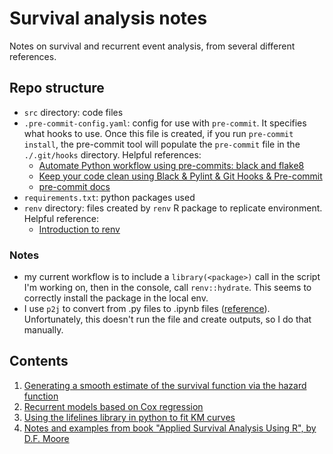 # Survival analysis notes

Notes on survival and recurrent event analysis, from several different references. 

## Repo structure 

- `src` directory: code files 
- `.pre-commit-config.yaml`: config for use with `pre-commit`. It specifies what hooks to use. 
  Once this file is created, if you run `pre-commit install`, the pre-commit tool will populate the 
  `pre-commit` file in the `./.git/hooks` directory. Helpful references: 
    - [Automate Python workflow using pre-commits: black and flake8](https://ljvmiranda921.github.io/notebook/2018/06/21/precommits-using-black-and-flake8/)
    - [Keep your code clean using Black & Pylint & Git Hooks & Pre-commit](https://towardsdatascience.com/keep-your-code-clean-using-black-pylint-git-hooks-pre-commit-baf6991f7376)
    - [pre-commit docs](https://pre-commit.com/#)
- `requirements.txt`: python packages used 
- `renv` directory: files created by `renv` R package to replicate environment. Helpful 
  reference: 
  - [Introduction to renv](https://rstudio.github.io/renv/articles/renv.html)
    
### Notes 
- my current workflow is to include a `library(<package>)` call in the
script I'm working on, then in the console, call `renv::hydrate`. This seems 
to correctly install the package in the local env. 
- I use `p2j` to convert from .py files to .ipynb files ([reference](https://pypi.org/project/p2j/)). 
Unfortunately, this doesn't run the file and create outputs, so I do that manually. 

## Contents 
1. [Generating a smooth estimate of the survival function via the hazard function](https://github.com/nayefahmad/survival-analysis-notes/blob/main/src/2022-02-09_smoothing-the-km-estimate.md)
2. [Recurrent models based on Cox regression](https://github.com/nayefahmad/survival-analysis-notes/blob/main/src/2022-02-08_recurrent-models-based-on-cod-regression.md)
3. [Using the lifelines library in python to fit KM curves](https://github.com/nayefahmad/survival-analysis-notes/blob/main/src/2022-02-10_km-curve-lifelines.ipynb)
4. [Notes and examples from book "Applied Survival Analysis Using R", by D.F. Moore](https://github.com/nayefahmad/survival-analysis-notes/blob/main/src/2022-02-09_notes-on-applied-survival-analysis-using-r.md)
